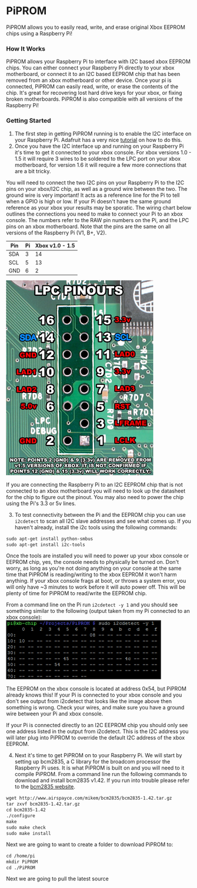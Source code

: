 # PiPROM
PiPROM allows you to easily read, write, and erase original Xbox EEPROM chips using a Raspberry Pi!

### How It Works
PiPROM allows your Raspberry Pi to interface with I2C based xbox EEPROM chips. You can either connect your Raspberry Pi directly to your xbox motherboard, or connect it to an I2C based EEPROM chip that has been removed from an xbox motherboard or other device. Once your pi is connected, PiPROM can easily read, write, or erase the contents of the chip. It's great for recovering lost hard drive keys for your xbox, or fixing broken motherboards. PiPROM is also compatible with all versions of the Raspberry Pi!

### Getting Started
1. The first step in getting PiPROM running is to enable the I2C interface on your Raspberry Pi. Adafruit has a very nice [tutorial](https://learn.adafruit.com/adafruits-raspberry-pi-lesson-4-gpio-setup/configuring-i2c) on how to do this.
2. Once you have the I2C interface up and running on your Raspberry Pi it's time to get it connected to your xbox console. For xbox versions 1.0 - 1.5 it will require 3 wires to be soldered to the LPC port on your xbox motherboard, for version 1.6 it will require a few more connections that are a bit tricky. 

 You will need to connect the two I2C pins on your Raspberry Pi to the I2C pins on your xbox/I2C chip, as well as a ground wire between the two. The ground wire is very important! It acts as a reference line for the Pi to tell when a GPIO is high or low. If your Pi doesn't have the same ground reference as your xbox your results may be sporatic. The wiring chart below outlines the connections you need to make to connect your Pi to an xbox console. The numbers refer to the RAW pin numbers on the Pi, and the LPC pins on an xbox motherboard. Note that the pins are the same on all versions of the Raspberry Pi (V1, B+, V2).

 Pin | Pi | Xbox v1.0 - 1.5
--- | --- | --- 
SDA | 3 | 14
SCL | 5 | 13
GND | 6 | 2

 ![alt text](/images/lpc_pinouts.png?raw=true)

 If you are connecting the Raspberry Pi to an I2C EEPROM chip that is not connected to an xbox motherboard you will need to look up the datasheet for the chip to figure out the pinout. You may also need to power the chip using the Pi's 3.3 or 5v lines.

3. To test connectivity between the Pi and the EEPROM chip you can use `i2cdetect` to scan all I2C slave addresses and see what comes up. If you haven't already, install the i2c tools using the following commands:
 ```
 sudo apt-get install python-smbus
 sudo apt-get install i2c-tools
 ```
 Once the tools are installed you will need to power up your xbox console or EEPROM chip, yes, the console needs to physically be turned on. Don't worry, as long as you're not doing anything on your console at the same time that PiPROM is reading/writing to the xbox EEPROM it won't harm anything. If your xbox console frags at boot, or throws a system error, you will only have ~3 minutes to work before it will auto power off. This will be plenty of time for PiPROM to read/write the EEPROM chip.
 
 From a command line on the Pi run `i2cdetect -y 1` and you should see something similar to the following (output taken from my Pi connected to an xbox console):
 ![alt text](/images/i2c_xbox.png?raw=true)
 
 The EEPROM on the xbox console is located at address 0x54, but PiPROM already knows this! If your Pi is connected to your xbox console and you don't see output from i2cdetect that looks like the image above then something is wrong. Check your wires, and make sure you have a ground wire between your Pi and xbox console.
 
 If your Pi is connected directly to an I2C EEPROM chip you should only see one address listed in the output from i2cdetect. This is the I2C address you will later plug into PiPROM to override the default I2C address of the xbox EEPROM.

4. Next it's time to get PiPROM on to your Raspberry Pi. We will start by setting up bcm2835, a C library for the broadcom processor the Raspberry Pi uses. It is what PiPROM is built on and you will need to it compile PiPROM. From a command line run the following commands to download and install bcm2835 v1.42. If you run into trouble please refer to the [bcm2835 website](http://www.airspayce.com/mikem/bcm2835/index.html).
```
wget http://www.airspayce.com/mikem/bcm2835/bcm2835-1.42.tar.gz
tar zxvf bcm2835-1.42.tar.gz
cd bcm2835-1.42
./configure
make
sudo make check
sudo make install
```

 Next we are going to want to create a folder to download PiPROM to:
 ```
 cd /home/pi
 mkdir PiPROM
 cd ./PiPROM
 ```
 
 Next we are going to pull the latest source
